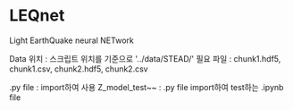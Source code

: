 # LEQnet
Light EarthQuake neural NETwork

Data 위치 : 스크립트 위치를 기준으로 '../data/STEAD/'
필요 파일 : chunk1.hdf5, chunk1.csv, chunk2.hdf5, chunk2.csv

.py file : import하여 사용
Z_model_test~~ : .py file import하여 test하는 .ipynb file

